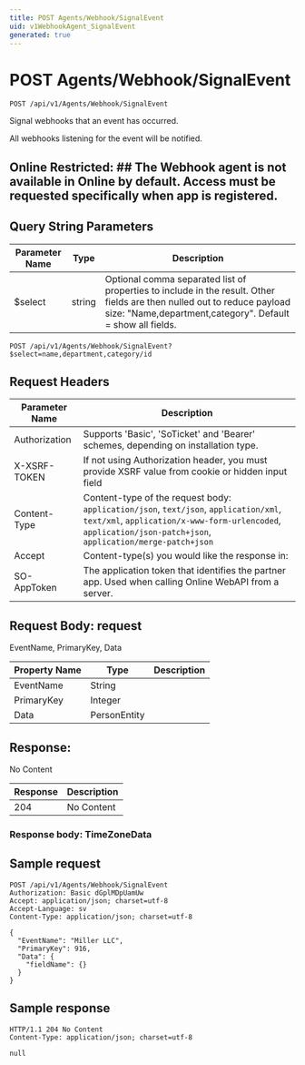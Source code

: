 ```yaml
---
title: POST Agents/Webhook/SignalEvent
uid: v1WebhookAgent_SignalEvent
generated: true
---
```


# POST Agents/Webhook/SignalEvent

```http
POST /api/v1/Agents/Webhook/SignalEvent
```

Signal webhooks that an event has occurred.


All webhooks listening for the event will be notified.


## Online Restricted: ## The Webhook agent is not available in Online by default. Access must be requested specifically when app is registered.






## Query String Parameters

| Parameter Name | Type |  Description |
|----------------|------|--------------|
| $select | string |  Optional comma separated list of properties to include in the result. Other fields are then nulled out to reduce payload size: "Name,department,category". Default = show all fields. |

```http
POST /api/v1/Agents/Webhook/SignalEvent?$select=name,department,category/id
```


## Request Headers

| Parameter Name | Description |
|----------------|-------------|
| Authorization  | Supports 'Basic', 'SoTicket' and 'Bearer' schemes, depending on installation type. |
| X-XSRF-TOKEN   | If not using Authorization header, you must provide XSRF value from cookie or hidden input field |
| Content-Type | Content-type of the request body: `application/json`, `text/json`, `application/xml`, `text/xml`, `application/x-www-form-urlencoded`, `application/json-patch+json`, `application/merge-patch+json` |
| Accept         | Content-type(s) you would like the response in:  |
| SO-AppToken | The application token that identifies the partner app. Used when calling Online WebAPI from a server. |

## Request Body: request 

EventName, PrimaryKey, Data 

| Property Name | Type |  Description |
|----------------|------|--------------|
| EventName | String |  |
| PrimaryKey | Integer |  |
| Data | PersonEntity |  |

## Response:

No Content

| Response | Description |
|----------------|-------------|
| 204 | No Content |

### Response body: TimeZoneData


## Sample request

```http!
POST /api/v1/Agents/Webhook/SignalEvent
Authorization: Basic dGplMDpUamUw
Accept: application/json; charset=utf-8
Accept-Language: sv
Content-Type: application/json; charset=utf-8

{
  "EventName": "Miller LLC",
  "PrimaryKey": 916,
  "Data": {
    "fieldName": {}
  }
}
```

## Sample response

```http_
HTTP/1.1 204 No Content
Content-Type: application/json; charset=utf-8

null
```